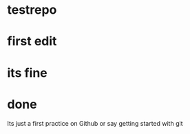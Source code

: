 # testrepo
# first edit
# its fine
# done
Its just a first practice on Github or say getting started with git
